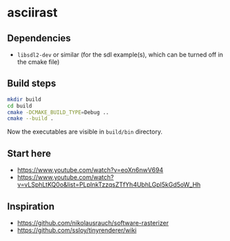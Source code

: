 # asciirast

## Dependencies
- `libsdl2-dev` or similar (for the sdl example(s), which can be turned off in the cmake file)

## Build steps
```bash
mkdir build
cd build
cmake -DCMAKE_BUILD_TYPE=Debug ..
cmake --build .
```
Now the executables are visible in `build/bin` directory.

## Start here
- https://www.youtube.com/watch?v=eoXn6nwV694
- https://www.youtube.com/watch?v=vLSphLtKQ0o&list=PLplnkTzzqsZTfYh4UbhLGpI5kGd5oW_Hh

## Inspiration
- https://github.com/nikolausrauch/software-rasterizer
- https://github.com/ssloy/tinyrenderer/wiki

